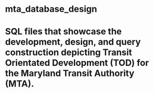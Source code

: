 # mta_database_design
# SQL files that showcase the development, design, and query construction depicting Transit Orientated Development (TOD) for the Maryland Transit Authority (MTA). 
